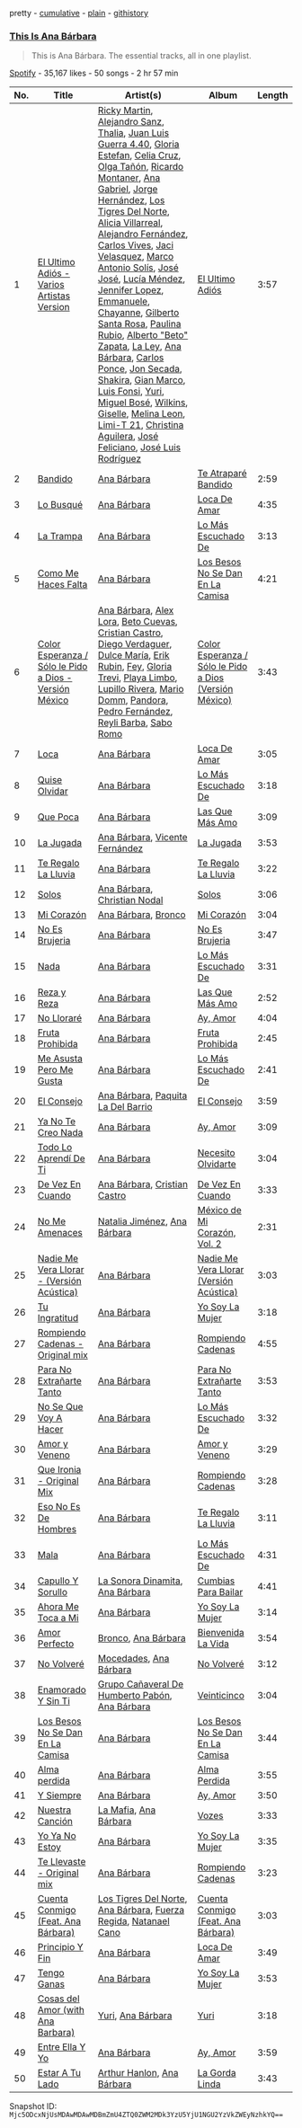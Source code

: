 pretty - [cumulative](/playlists/cumulative/37i9dQZF1DZ06evO2mOf7x.md) - [plain](/playlists/plain/37i9dQZF1DZ06evO2mOf7x) - [githistory](https://github.githistory.xyz/mackorone/spotify-playlist-archive/blob/main/playlists/plain/37i9dQZF1DZ06evO2mOf7x)

### [This Is Ana Bárbara](https://open.spotify.com/playlist/37i9dQZF1DZ06evO2mOf7x)

> This is Ana Bárbara\. The essential tracks, all in one playlist.

[Spotify](https://open.spotify.com/user/spotify) - 35,167 likes - 50 songs - 2 hr 57 min

| No. | Title | Artist(s) | Album | Length |
|---|---|---|---|---|
| 1 | [El Ultimo Adiós \- Varios Artistas Version](https://open.spotify.com/track/0tzixmHNQfE6S6SirSToxW) | [Ricky Martin](https://open.spotify.com/artist/7slfeZO9LsJbWgpkIoXBUJ), [Alejandro Sanz](https://open.spotify.com/artist/5sUrlPAHlS9NEirDB8SEbF), [Thalia](https://open.spotify.com/artist/23wEWD21D4TPYiJugoXmYb), [Juan Luis Guerra 4.40](https://open.spotify.com/artist/3nlpTZci9O5W8RsNoNH559), [Gloria Estefan](https://open.spotify.com/artist/5IFCkqu9J6xdWeYMk5I889), [Celia Cruz](https://open.spotify.com/artist/2weA6hhVqTIN2gSn9PUB9U), [Olga Tañón](https://open.spotify.com/artist/4pv1Jo4PbYI8LMADJoTWjE), [Ricardo Montaner](https://open.spotify.com/artist/4uoz4FUMvpeyGClFTTDBsD), [Ana Gabriel](https://open.spotify.com/artist/41ESHLayJ5sDKjAOv6cMhe), [Jorge Hernández](https://open.spotify.com/artist/5O2KyWcHYBmjmobgNLumcb), [Los Tigres Del Norte](https://open.spotify.com/artist/3hYtANQYrE6pd2PbtEyTIy), [Alicia Villarreal](https://open.spotify.com/artist/6Hf2g14O2TP25JUNZuvIgn), [Alejandro Fernández](https://open.spotify.com/artist/6sq1yF0OZEWA4xoXVKW1L9), [Carlos Vives](https://open.spotify.com/artist/4vhNDa5ycK0ST968ek7kRr), [Jaci Velasquez](https://open.spotify.com/artist/7MbmKsnvXjl4GA7Dr27kko), [Marco Antonio Solís](https://open.spotify.com/artist/3tJnB0s6c3oXPq1SCCavnd), [José José](https://open.spotify.com/artist/4mN0qcMxWX8oToqfDPM5yV), [Lucía Méndez](https://open.spotify.com/artist/4MbmeIi7C8qe1LboVhdaUN), [Jennifer Lopez](https://open.spotify.com/artist/2DlGxzQSjYe5N6G9nkYghR), [Emmanuele](https://open.spotify.com/artist/7HBONupvCpvcMp1ZxK84Ii), [Chayanne](https://open.spotify.com/artist/1JbemQ1fPt2YmSLjAFhPBv), [Gilberto Santa Rosa](https://open.spotify.com/artist/27vNK840zYq6IfDijHPsv1), [Paulina Rubio](https://open.spotify.com/artist/1d6dwipPrsFSJVmFTTdFSS), [Alberto "Beto" Zapata](https://open.spotify.com/artist/20VNXin5fi626FsmioiExE), [La Ley](https://open.spotify.com/artist/1ZVoRDO29AlDXiMkRLMZSK), [Ana Bárbara](https://open.spotify.com/artist/43qxAkuKFB6fMNSeS5dO7Z), [Carlos Ponce](https://open.spotify.com/artist/4ff5IojFqry4841QjwULTV), [Jon Secada](https://open.spotify.com/artist/10n1KB2sjTrGdyuC83y8jW), [Shakira](https://open.spotify.com/artist/0EmeFodog0BfCgMzAIvKQp), [Gian Marco](https://open.spotify.com/artist/2gDqGAadPIPiA7LtmNn74g), [Luis Fonsi](https://open.spotify.com/artist/4V8Sr092TqfHkfAA5fXXqG), [Yuri](https://open.spotify.com/artist/4OgNARLQSC4yy7Dsa5cqxx), [Miguel Bosé](https://open.spotify.com/artist/7mWCSSOYqm4E9mB7V4ot6S), [Wilkins](https://open.spotify.com/artist/5Awnuu794580X3uHQGx78O), [Giselle](https://open.spotify.com/artist/5gr23KYBk2FyIBx5xpHVjE), [Melina Leon](https://open.spotify.com/artist/5oj50e6WeS3yFv92YDOfXA), [Limi\-T 21](https://open.spotify.com/artist/5j8Q0VC4Be4yhcQ1tf8Sh7), [Christina Aguilera](https://open.spotify.com/artist/1l7ZsJRRS8wlW3WfJfPfNS), [José Feliciano](https://open.spotify.com/artist/7K78lVZ8XzkjfRSI7570FF), [José Luis Rodríguez](https://open.spotify.com/artist/15YnmlNukYCFvwaFnoDwwV) | [El Ultimo Adiós](https://open.spotify.com/album/1Tz1WfJZkvWPhyFHWAzZLo) | 3:57 |
| 2 | [Bandido](https://open.spotify.com/track/5YH0im36TvDjT5CN2VsHHK) | [Ana Bárbara](https://open.spotify.com/artist/43qxAkuKFB6fMNSeS5dO7Z) | [Te Atraparé Bandido](https://open.spotify.com/album/5QJ3kG3mo6fISj1apYFke2) | 2:59 |
| 3 | [Lo Busqué](https://open.spotify.com/track/7ceiXwNZ2DwNIJ54tsJwRY) | [Ana Bárbara](https://open.spotify.com/artist/43qxAkuKFB6fMNSeS5dO7Z) | [Loca De Amar](https://open.spotify.com/album/2eyl66bHPrqMjjTfzLxHt3) | 4:35 |
| 4 | [La Trampa](https://open.spotify.com/track/62nLNuTjFfyJczHfln6mw2) | [Ana Bárbara](https://open.spotify.com/artist/43qxAkuKFB6fMNSeS5dO7Z) | [Lo Más Escuchado De](https://open.spotify.com/album/1l7InHBt3P5CgQtTfhwQrU) | 3:13 |
| 5 | [Como Me Haces Falta](https://open.spotify.com/track/7K6NOKMUKJxjolgsiE7m3x) | [Ana Bárbara](https://open.spotify.com/artist/43qxAkuKFB6fMNSeS5dO7Z) | [Los Besos No Se Dan En La Camisa](https://open.spotify.com/album/7fmhqh0nvaGukOYWkRoUWS) | 4:21 |
| 6 | [Color Esperanza / Sólo le Pido a Dios \- Versión México](https://open.spotify.com/track/6Z48v2xlf3H66cgxz6Rxg3) | [Ana Bárbara](https://open.spotify.com/artist/43qxAkuKFB6fMNSeS5dO7Z), [Alex Lora](https://open.spotify.com/artist/65jeNkVjlDdEUkPGSFyyNh), [Beto Cuevas](https://open.spotify.com/artist/0kUZTk2JLPEAUyCWoN6eoL), [Cristian Castro](https://open.spotify.com/artist/2AZOALDIBORfbzKTuliwdJ), [Diego Verdaguer](https://open.spotify.com/artist/2UFqwY8A3PLcx8pAkg9g5P), [Dulce María](https://open.spotify.com/artist/6kaefrHSdAvxhhCVDFTCEL), [Erik Rubin](https://open.spotify.com/artist/43hb5av90CTCWFldaaTp7n), [Fey](https://open.spotify.com/artist/3uC20p2EoNm5LYtzSVWdkL), [Gloria Trevi](https://open.spotify.com/artist/1Db5GsIoVWYktPoD2nnPZZ), [Playa Limbo](https://open.spotify.com/artist/6XmHtVhgpE33VHFEp2V1P8), [Lupillo Rivera](https://open.spotify.com/artist/341CfLcUdaBGixB8IJjYwW), [Mario Domm](https://open.spotify.com/artist/7tLRDdqaS3HlX9cLbpY3Hl), [Pandora](https://open.spotify.com/artist/44nb9BaqV2jVvxKCaXHwlP), [Pedro Fernández](https://open.spotify.com/artist/24dYJ8P3YuFihvMcElFUWh), [Reyli Barba](https://open.spotify.com/artist/69BUYvpG9MbjCyIZfsFdhJ), [Sabo Romo](https://open.spotify.com/artist/2xqM9QBD5UgmHWfUbqfs1M) | [Color Esperanza / Sólo le Pido a Dios \(Versión México\)](https://open.spotify.com/album/1eQ25ITdG0bmvBlRCtACk2) | 3:43 |
| 7 | [Loca](https://open.spotify.com/track/3s3pbToR5GZYv7lis5utk1) | [Ana Bárbara](https://open.spotify.com/artist/43qxAkuKFB6fMNSeS5dO7Z) | [Loca De Amar](https://open.spotify.com/album/2eyl66bHPrqMjjTfzLxHt3) | 3:05 |
| 8 | [Quise Olvidar](https://open.spotify.com/track/7e35lHCloNPRNSH1F3xVc1) | [Ana Bárbara](https://open.spotify.com/artist/43qxAkuKFB6fMNSeS5dO7Z) | [Lo Más Escuchado De](https://open.spotify.com/album/1l7InHBt3P5CgQtTfhwQrU) | 3:18 |
| 9 | [Que Poca](https://open.spotify.com/track/17XOZ99cghYPO4oDiTrBNQ) | [Ana Bárbara](https://open.spotify.com/artist/43qxAkuKFB6fMNSeS5dO7Z) | [Las Que Más Amo](https://open.spotify.com/album/731ECu5lhhgFIDPtbgOwe3) | 3:09 |
| 10 | [La Jugada](https://open.spotify.com/track/1wpYlTOjnNjg4NFOSfEZAQ) | [Ana Bárbara](https://open.spotify.com/artist/43qxAkuKFB6fMNSeS5dO7Z), [Vicente Fernández](https://open.spotify.com/artist/4PPoI9LuYeFX8V674Z1R6l) | [La Jugada](https://open.spotify.com/album/0BHbOtxdDJrsNYIYNZpvNj) | 3:53 |
| 11 | [Te Regalo La Lluvia](https://open.spotify.com/track/2KsxQoFWqOzGkCrEQWEvKZ) | [Ana Bárbara](https://open.spotify.com/artist/43qxAkuKFB6fMNSeS5dO7Z) | [Te Regalo La Lluvia](https://open.spotify.com/album/27OJXEuLv7BO55eHhc8FDg) | 3:22 |
| 12 | [Solos](https://open.spotify.com/track/1oQtCWxfOZwyfy2Vl3yy6w) | [Ana Bárbara](https://open.spotify.com/artist/43qxAkuKFB6fMNSeS5dO7Z), [Christian Nodal](https://open.spotify.com/artist/0XwVARXT135rw8lyw1EeWP) | [Solos](https://open.spotify.com/album/4MZ3QFD6pxd9uQvjsX0SpR) | 3:06 |
| 13 | [Mi Corazón](https://open.spotify.com/track/4JIGvUeyXTKEzZ8mv0ApKl) | [Ana Bárbara](https://open.spotify.com/artist/43qxAkuKFB6fMNSeS5dO7Z), [Bronco](https://open.spotify.com/artist/0VKh7CQDi9MkUvaBMoK1V0) | [Mi Corazón](https://open.spotify.com/album/6o7i9pTUqE8FC6WbqtKqMa) | 3:04 |
| 14 | [No Es Brujeria](https://open.spotify.com/track/0nZUAnwrg9l0QUqW8O8sbb) | [Ana Bárbara](https://open.spotify.com/artist/43qxAkuKFB6fMNSeS5dO7Z) | [No Es Brujeria](https://open.spotify.com/album/4nuYRYCbs4fqdzwjtkoiw4) | 3:47 |
| 15 | [Nada](https://open.spotify.com/track/09oFND2pC7tobyRfNVYzjQ) | [Ana Bárbara](https://open.spotify.com/artist/43qxAkuKFB6fMNSeS5dO7Z) | [Lo Más Escuchado De](https://open.spotify.com/album/1l7InHBt3P5CgQtTfhwQrU) | 3:31 |
| 16 | [Reza y Reza](https://open.spotify.com/track/6Z6FqnImFvNvxg9aHW2HKz) | [Ana Bárbara](https://open.spotify.com/artist/43qxAkuKFB6fMNSeS5dO7Z) | [Las Que Más Amo](https://open.spotify.com/album/731ECu5lhhgFIDPtbgOwe3) | 2:52 |
| 17 | [No Lloraré](https://open.spotify.com/track/1EXlMcLvZlN21kugkLI8SC) | [Ana Bárbara](https://open.spotify.com/artist/43qxAkuKFB6fMNSeS5dO7Z) | [Ay, Amor](https://open.spotify.com/album/3ZmguqRipyO48mXaLCchdz) | 4:04 |
| 18 | [Fruta Prohibida](https://open.spotify.com/track/7wzBcwQYUyboa2w56LWlIP) | [Ana Bárbara](https://open.spotify.com/artist/43qxAkuKFB6fMNSeS5dO7Z) | [Fruta Prohibida](https://open.spotify.com/album/186sbJdKHVH7OM5MuBtdUv) | 2:45 |
| 19 | [Me Asusta Pero Me Gusta](https://open.spotify.com/track/5f4nU53KDcZc5gLUnyIKJh) | [Ana Bárbara](https://open.spotify.com/artist/43qxAkuKFB6fMNSeS5dO7Z) | [Lo Más Escuchado De](https://open.spotify.com/album/1l7InHBt3P5CgQtTfhwQrU) | 2:41 |
| 20 | [El Consejo](https://open.spotify.com/track/0l2TR5bQDGeMdozWEA0YOy) | [Ana Bárbara](https://open.spotify.com/artist/43qxAkuKFB6fMNSeS5dO7Z), [Paquita La Del Barrio](https://open.spotify.com/artist/1q18ngxrhXlHasoNpc2dt7) | [El Consejo](https://open.spotify.com/album/5lv57HsjC4fLY5XYBWxRrF) | 3:59 |
| 21 | [Ya No Te Creo Nada](https://open.spotify.com/track/7p2XqGtvXYKRE9mSWytHd6) | [Ana Bárbara](https://open.spotify.com/artist/43qxAkuKFB6fMNSeS5dO7Z) | [Ay, Amor](https://open.spotify.com/album/3ZmguqRipyO48mXaLCchdz) | 3:09 |
| 22 | [Todo Lo Aprendí De Ti](https://open.spotify.com/track/7coeVuxvfdL9xM1gy2PfqT) | [Ana Bárbara](https://open.spotify.com/artist/43qxAkuKFB6fMNSeS5dO7Z) | [Necesito Olvidarte](https://open.spotify.com/album/55XhUs9Cx4KtWxIRjLxOPr) | 3:04 |
| 23 | [De Vez En Cuando](https://open.spotify.com/track/3n4C6uS30lIWNIcP72dhBE) | [Ana Bárbara](https://open.spotify.com/artist/43qxAkuKFB6fMNSeS5dO7Z), [Cristian Castro](https://open.spotify.com/artist/2AZOALDIBORfbzKTuliwdJ) | [De Vez En Cuando](https://open.spotify.com/album/5r8Dx1QTwa0whbezRX2AyB) | 3:33 |
| 24 | [No Me Amenaces](https://open.spotify.com/track/0zAwfJMWqYNiqpnBjaKPJz) | [Natalia Jiménez](https://open.spotify.com/artist/0j8QSBQZ9MNSGjHr1Vll1R), [Ana Bárbara](https://open.spotify.com/artist/43qxAkuKFB6fMNSeS5dO7Z) | [México de Mi Corazón, Vol\. 2](https://open.spotify.com/album/1Me7BNQom5WrqVsZE2igCY) | 2:31 |
| 25 | [Nadie Me Vera Llorar \- \(Versión Acústica\)](https://open.spotify.com/track/3RSLqRsPNCKNDoDufAPzDL) | [Ana Bárbara](https://open.spotify.com/artist/43qxAkuKFB6fMNSeS5dO7Z) | [Nadie Me Vera Llorar \(Versión Acústica\)](https://open.spotify.com/album/6OuUjx0eUvLzxHSOQCnPLn) | 3:03 |
| 26 | [Tu Ingratitud](https://open.spotify.com/track/6kwg6ENvPRdscevp2XE8cR) | [Ana Bárbara](https://open.spotify.com/artist/43qxAkuKFB6fMNSeS5dO7Z) | [Yo Soy La Mujer](https://open.spotify.com/album/3yEDiwSeDMiYh7oJLzl7QC) | 3:18 |
| 27 | [Rompiendo Cadenas \- Original mix](https://open.spotify.com/track/4Xg0S0G1Lk2EIu90z2d9Fi) | [Ana Bárbara](https://open.spotify.com/artist/43qxAkuKFB6fMNSeS5dO7Z) | [Rompiendo Cadenas](https://open.spotify.com/album/4M4XNTi992X3cGrjhWeM4p) | 4:55 |
| 28 | [Para No Extrañarte Tanto](https://open.spotify.com/track/2lsFm8tmLVE0Nb2qutdA4z) | [Ana Bárbara](https://open.spotify.com/artist/43qxAkuKFB6fMNSeS5dO7Z) | [Para No Extrañarte Tanto](https://open.spotify.com/album/0ROzsdO9UMSDVh1AOHHEi6) | 3:53 |
| 29 | [No Se Que Voy A Hacer](https://open.spotify.com/track/6dO6WZpobtvRNsvHuOfRRH) | [Ana Bárbara](https://open.spotify.com/artist/43qxAkuKFB6fMNSeS5dO7Z) | [Lo Más Escuchado De](https://open.spotify.com/album/1l7InHBt3P5CgQtTfhwQrU) | 3:32 |
| 30 | [Amor y Veneno](https://open.spotify.com/track/7BwMGZyHpH5pGFJWdnQDKh) | [Ana Bárbara](https://open.spotify.com/artist/43qxAkuKFB6fMNSeS5dO7Z) | [Amor y Veneno](https://open.spotify.com/album/0SgEoi2WKqtJw4JJZhbLsn) | 3:29 |
| 31 | [Que Ironia \- Original Mix](https://open.spotify.com/track/2JWxpraTEhfOA3cBxgUTRi) | [Ana Bárbara](https://open.spotify.com/artist/43qxAkuKFB6fMNSeS5dO7Z) | [Rompiendo Cadenas](https://open.spotify.com/album/4M4XNTi992X3cGrjhWeM4p) | 3:28 |
| 32 | [Eso No Es De Hombres](https://open.spotify.com/track/1ZdEnOa9OCyF2m2LXXz2aj) | [Ana Bárbara](https://open.spotify.com/artist/43qxAkuKFB6fMNSeS5dO7Z) | [Te Regalo La Lluvia](https://open.spotify.com/album/27OJXEuLv7BO55eHhc8FDg) | 3:11 |
| 33 | [Mala](https://open.spotify.com/track/4qqYfXGXSpXuKaYAa5qXt6) | [Ana Bárbara](https://open.spotify.com/artist/43qxAkuKFB6fMNSeS5dO7Z) | [Lo Más Escuchado De](https://open.spotify.com/album/1l7InHBt3P5CgQtTfhwQrU) | 4:31 |
| 34 | [Capullo Y Sorullo](https://open.spotify.com/track/7bLdwOQ7kLW7sWCIiewffp) | [La Sonora Dinamita](https://open.spotify.com/artist/13or1Wf6ipcvSIiurZATvw), [Ana Bárbara](https://open.spotify.com/artist/43qxAkuKFB6fMNSeS5dO7Z) | [Cumbias Para Bailar](https://open.spotify.com/album/6iDK4vCNdRCpClfTPLk4ne) | 4:41 |
| 35 | [Ahora Me Toca a Mi](https://open.spotify.com/track/5OZgyid8qEyB2QZuF3JyK1) | [Ana Bárbara](https://open.spotify.com/artist/43qxAkuKFB6fMNSeS5dO7Z) | [Yo Soy La Mujer](https://open.spotify.com/album/3yEDiwSeDMiYh7oJLzl7QC) | 3:14 |
| 36 | [Amor Perfecto](https://open.spotify.com/track/3X4rVC4WXcUYU1u2NyMWKo) | [Bronco](https://open.spotify.com/artist/0VKh7CQDi9MkUvaBMoK1V0), [Ana Bárbara](https://open.spotify.com/artist/43qxAkuKFB6fMNSeS5dO7Z) | [Bienvenida La Vida](https://open.spotify.com/album/5mcWT0gHRYtncD9jCT3f6E) | 3:54 |
| 37 | [No Volveré](https://open.spotify.com/track/6kW4lc3ZoTVqezchbOYqDj) | [Mocedades](https://open.spotify.com/artist/4Sm7JCttzWMwHJtb3UJ8SY), [Ana Bárbara](https://open.spotify.com/artist/43qxAkuKFB6fMNSeS5dO7Z) | [No Volveré](https://open.spotify.com/album/1homFZjonYY08urvCYkIZv) | 3:12 |
| 38 | [Enamorado Y Sin Ti](https://open.spotify.com/track/4YPp8ZNDC7Mwoxl378F1d8) | [Grupo Cañaveral De Humberto Pabón](https://open.spotify.com/artist/48zixAu4wMDZwpVbOenDU7), [Ana Bárbara](https://open.spotify.com/artist/43qxAkuKFB6fMNSeS5dO7Z) | [Veinticinco](https://open.spotify.com/album/5kMOVXa9KmVVgZSOE6xA96) | 3:04 |
| 39 | [Los Besos No Se Dan En La Camisa](https://open.spotify.com/track/7HEztOmJiiJhpykhjoUtWc) | [Ana Bárbara](https://open.spotify.com/artist/43qxAkuKFB6fMNSeS5dO7Z) | [Los Besos No Se Dan En La Camisa](https://open.spotify.com/album/7fmhqh0nvaGukOYWkRoUWS) | 3:44 |
| 40 | [Alma perdida](https://open.spotify.com/track/3iJ92AFAzuxuVMXZHlRkbA) | [Ana Bárbara](https://open.spotify.com/artist/43qxAkuKFB6fMNSeS5dO7Z) | [Alma Perdida](https://open.spotify.com/album/7lCJ9krfW84FJXkN8MkBOL) | 3:55 |
| 41 | [Y Siempre](https://open.spotify.com/track/3N3G4GKbHlkRfktCuNV5Ul) | [Ana Bárbara](https://open.spotify.com/artist/43qxAkuKFB6fMNSeS5dO7Z) | [Ay, Amor](https://open.spotify.com/album/3ZmguqRipyO48mXaLCchdz) | 3:50 |
| 42 | [Nuestra Canción](https://open.spotify.com/track/7iOdfDA960q7Y4TQhaN3eA) | [La Mafia](https://open.spotify.com/artist/3rhO3rDk432VyAwyZnkECs), [Ana Bárbara](https://open.spotify.com/artist/43qxAkuKFB6fMNSeS5dO7Z) | [Vozes](https://open.spotify.com/album/2oIKM0oZ45eySf4VUiOSPR) | 3:33 |
| 43 | [Yo Ya No Estoy](https://open.spotify.com/track/5JBXKpGw5LBTOomR5w20sm) | [Ana Bárbara](https://open.spotify.com/artist/43qxAkuKFB6fMNSeS5dO7Z) | [Yo Soy La Mujer](https://open.spotify.com/album/3yEDiwSeDMiYh7oJLzl7QC) | 3:35 |
| 44 | [Te Llevaste \- Original mix](https://open.spotify.com/track/3t4BuAW1W5Va37ef4WVTRC) | [Ana Bárbara](https://open.spotify.com/artist/43qxAkuKFB6fMNSeS5dO7Z) | [Rompiendo Cadenas](https://open.spotify.com/album/4M4XNTi992X3cGrjhWeM4p) | 3:23 |
| 45 | [Cuenta Conmigo \(Feat\. Ana Bárbara\)](https://open.spotify.com/track/6utkB9P58tbbHwXzEYxeIO) | [Los Tigres Del Norte](https://open.spotify.com/artist/3hYtANQYrE6pd2PbtEyTIy), [Ana Bárbara](https://open.spotify.com/artist/43qxAkuKFB6fMNSeS5dO7Z), [Fuerza Regida](https://open.spotify.com/artist/0ys2OFYzWYB5hRDLCsBqxt), [Natanael Cano](https://open.spotify.com/artist/0elWFr7TW8piilVRYJUe4P) | [Cuenta Conmigo \(Feat\. Ana Bárbara\)](https://open.spotify.com/album/7DRMVvRCbDtg4jsvyZMtqT) | 3:03 |
| 46 | [Principio Y Fin](https://open.spotify.com/track/5pncUsL0FvKOFlJO9uKuKV) | [Ana Bárbara](https://open.spotify.com/artist/43qxAkuKFB6fMNSeS5dO7Z) | [Loca De Amar](https://open.spotify.com/album/2eyl66bHPrqMjjTfzLxHt3) | 3:49 |
| 47 | [Tengo Ganas](https://open.spotify.com/track/2QyPrHTHXRmdyizq5MGBEF) | [Ana Bárbara](https://open.spotify.com/artist/43qxAkuKFB6fMNSeS5dO7Z) | [Yo Soy La Mujer](https://open.spotify.com/album/3yEDiwSeDMiYh7oJLzl7QC) | 3:53 |
| 48 | [Cosas del Amor \(with Ana Barbara\)](https://open.spotify.com/track/1Sr81TR1aUDZdPVNIHQyww) | [Yuri](https://open.spotify.com/artist/4OgNARLQSC4yy7Dsa5cqxx), [Ana Bárbara](https://open.spotify.com/artist/43qxAkuKFB6fMNSeS5dO7Z) | [Yuri](https://open.spotify.com/album/7C2u8zacX2l48XqqDWTStW) | 3:18 |
| 49 | [Entre Ella Y Yo](https://open.spotify.com/track/3yfjiOCMa9VNZ5cYdUHIrV) | [Ana Bárbara](https://open.spotify.com/artist/43qxAkuKFB6fMNSeS5dO7Z) | [Ay, Amor](https://open.spotify.com/album/3ZmguqRipyO48mXaLCchdz) | 3:59 |
| 50 | [Estar A Tu Lado](https://open.spotify.com/track/2hpqKfCVvMgMR3hHomg8LA) | [Arthur Hanlon](https://open.spotify.com/artist/2tYwhzzfvvDr29BbBFcHhB), [Ana Bárbara](https://open.spotify.com/artist/43qxAkuKFB6fMNSeS5dO7Z) | [La Gorda Linda](https://open.spotify.com/album/5p4AIAvFarT9TzSPYI6sa6) | 3:43 |

Snapshot ID: `Mjc5ODcxNjUsMDAwMDAwMDBmZmU4ZTQ0ZWM2MDk3YzU5YjU1NGU2YzVkZWEyNzhkYQ==`
